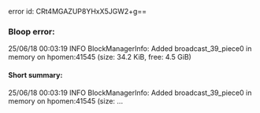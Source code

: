 error id: CRt4MGAZUP8YHxX5JGW2+g==
### Bloop error:

25/06/18 00:03:19 INFO BlockManagerInfo: Added broadcast_39_piece0 in memory on hpomen:41545 (size: 34.2 KiB, free: 4.5 GiB)
#### Short summary: 

25/06/18 00:03:19 INFO BlockManagerInfo: Added broadcast_39_piece0 in memory on hpomen:41545 (size: ...